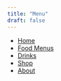 ```yaml
---
title: "Menu"
draft: false
---
```

<!-- Menu tile -->
<div class="tile menu-tile">
  <ul>
    <li>
      <a href="/">
        Home
      </a>
    </li>
    <li>
      <a href="/food-menus">
        Food Menus
      </a>
    </li>
    <li>
      <a href="/drinks">
        Drinks
      </a>
    </li>
    <li>
      <a href="/shop">
        Shop
      </a>
    </li>
    <li>
      <a href="/about">
        About
      </a>
    </li>
  </ul>
</div>
